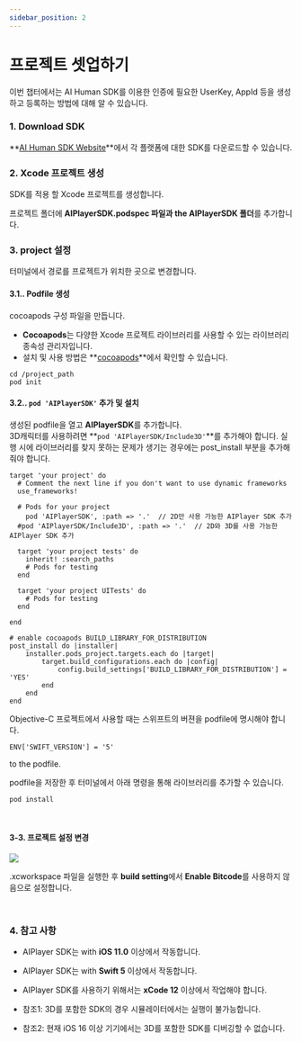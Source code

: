 ```yaml
---
sidebar_position: 2
---
```


# 프로젝트 셋업하기

이번 챕터에서는 AI Human SDK를 이용한 인증에 필요한 UserKey, AppId 등을 생성하고 등록하는 방법에 대해 알 수 있습니다.

### 1. Download SDK

**[AI Human SDK Website](https://aihuman.aistudios.com)**에서 각 플랫폼에 대한 SDK를 다운로드할 수 있습니다.

### 2. Xcode 프로젝트 생성

SDK를 적용 할 Xcode 프로젝트를 생성합니다.

프로젝트 폴더에 **AIPlayerSDK.podspec 파일과 the AIPlayerSDK 폴더**를 추가합니다.

### 3. project 설정

터미널에서 경로를 프로젝트가 위치한 곳으로 변경합니다.

#### 3.1.. Podfile 생성

cocoapods 구성 파일을 만듭니다.

- **Cocoapods**는 다양한 Xcode 프로젝트 라이브러리를 사용할 수 있는 라이브러리 종속성 관리자입니다.
- 설치 및 사용 방법은 **[cocoapods](https://cocoapods.org)**에서 확인할 수 있습니다.

```console
cd /project_path
pod init
```

#### 3.2.. `pod 'AIPlayerSDK'` 추가 및 설치

생성된 podfile을 열고 **AIPlayerSDK**를 추가합니다. <br/>
3D캐릭터를 사용하려면 **`pod 'AIPlayerSDK/Include3D'`**를 추가해야 합니다.
실행 시에 라이브러리를 찾지 못하는 문제가 생기는 경우에는 post_install 부분을 추가해 줘야 합니다.

```console
target 'your project' do
  # Comment the next line if you don't want to use dynamic frameworks
  use_frameworks!

  # Pods for your project
	pod 'AIPlayerSDK', :path => '.'  // 2D만 사용 가능한 AIPlayer SDK 추가
  #pod 'AIPlayerSDK/Include3D', :path => '.'  // 2D와 3D를 사용 가능한 AIPlayer SDK 추가

  target 'your project tests' do
    inherit! :search_paths
    # Pods for testing
  end

  target 'your project UITests' do
    # Pods for testing
  end

end

# enable cocoapods BUILD_LIBRARY_FOR_DISTRIBUTION
post_install do |installer|
    installer.pods_project.targets.each do |target|
        target.build_configurations.each do |config|
            config.build_settings['BUILD_LIBRARY_FOR_DISTRIBUTION'] = 'YES'
        end
    end
end
```

Objective-C 프로젝트에서 사용할 때는 스위프트의 버젼을 podfile에 명시해야 합니다.

```
ENV['SWIFT_VERSION'] = '5'
```

to the podfile.

podfile을 저장한 후 터미널에서 아래 명령을 통해 라이브러리를 추가할 수 있습니다.

```
pod install
```

<br/>

#### 3-3. 프로젝트 설정 변경

<img src="/img/aihuman/ios/aisample_disable_bitcode.png" /> <br/>

.xcworkspace 파일을 실행한 후 **build setting**에서 **Enable Bitcode**를 사용하지 않음으로 설정합니다.

<br/>

### 4. 참고 사항

- AIPlayer SDK는 with **iOS 11.0** 이상에서 작동합니다.

- AIPlayer SDK는 with **Swift 5** 이상에서 작동합니다.

- AIPlayer SDK를 사용하기 위해서는 **xCode 12** 이상에서 작업해야 합니다.

- 참조1: 3D를 포함한 SDK의 경우 시뮬레이터에서는 실행이 불가능합니다.

- 참조2: 현재 iOS 16 이상 기기에서는 3D를 포함한 SDK를 디버깅할 수 없습니다.

<br/>
